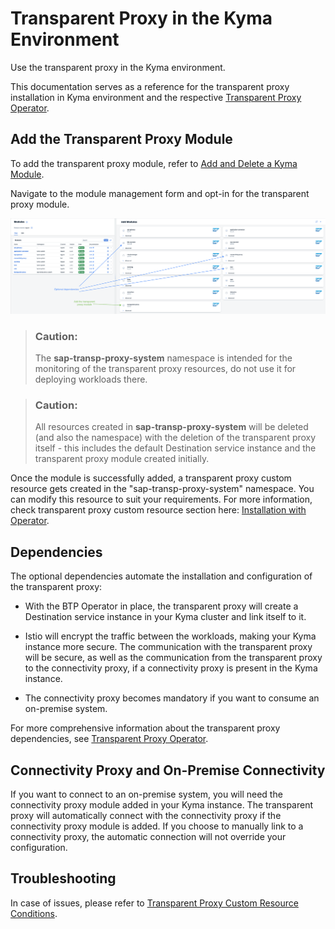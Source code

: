 <!-- loio1700cfe070704d2e80aa76de1033a6c4 -->

# Transparent Proxy in the Kyma Environment

Use the transparent proxy in the Kyma environment.

This documentation serves as a reference for the transparent proxy installation in Kyma environment and the respective [Transparent Proxy Operator](transparent-proxy-operator-2d826aa.md).



<a name="loio1700cfe070704d2e80aa76de1033a6c4__section_tpm_wxc_zxb"/>

## Add the Transparent Proxy Module

To add the transparent proxy module, refer to [Add and Delete a Kyma Module](https://help.sap.com/docs/btp/sap-business-technology-platform/enable-and-disable-kyma-module?version=Cloud#loio1b548e9ad4744b978b8b595288b0cb5c).

Navigate to the module management form and opt-in for the transparent proxy module.

![](images/CS_TP_Kyma_185bb6f.png)

> ### Caution:  
> The **sap-transp-proxy-system** namespace is intended for the monitoring of the transparent proxy resources, do not use it for deploying workloads there.

> ### Caution:  
> All resources created in **sap-transp-proxy-system** will be deleted \(and also the namespace\) with the deletion of the transparent proxy itself - this includes the default Destination service instance and the transparent proxy module created initially.

Once the module is successfully added, a transparent proxy custom resource gets created in the "sap-transp-proxy-system" namespace. You can modify this resource to suit your requirements. For more information, check transparent proxy custom resource section here: [Installation with Operator](installation-with-operator-8f5dd89.md).



<a name="loio1700cfe070704d2e80aa76de1033a6c4__section_zk4_4gm_zyb"/>

## Dependencies

The optional dependencies automate the installation and configuration of the transparent proxy:

-   With the BTP Operator in place, the transparent proxy will create a Destination service instance in your Kyma cluster and link itself to it.

-   Istio will encrypt the traffic between the workloads, making your Kyma instance more secure. The communication with the transparent proxy will be secure, as well as the communication from the transparent proxy to the connectivity proxy, if a connectivity proxy is present in the Kyma instance.

-   The connectivity proxy becomes mandatory if you want to consume an on-premise system.

For more comprehensive information about the transparent proxy dependencies, see [Transparent Proxy Operator](transparent-proxy-operator-2d826aa.md).



<a name="loio1700cfe070704d2e80aa76de1033a6c4__section_wzh_2kf_3cc"/>

## Connectivity Proxy and On-Premise Connectivity

If you want to connect to an on-premise system, you will need the connectivity proxy module added in your Kyma instance. The transparent proxy will automatically connect with the connectivity proxy if the connectivity proxy module is added. If you choose to manually link to a connectivity proxy, the automatic connection will not override your configuration.



<a name="loio1700cfe070704d2e80aa76de1033a6c4__TransparentProxyinKymaenvironment-Encryptionbetweenmicro-components"/>

## Troubleshooting

In case of issues, please refer to [Transparent Proxy Custom Resource Conditions](transparent-proxy-custom-resource-conditions-d75e31e.md).

